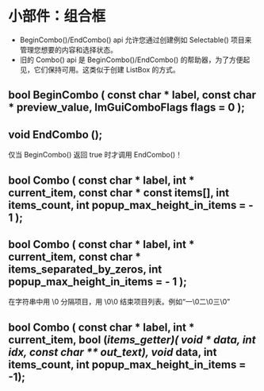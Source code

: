 # 小部件：组合框
- BeginCombo()/EndCombo() api 允许您通过创建例如 Selectable() 项目来管理您想要的内容和选择状态。
- 旧的 Combo() api 是 BeginCombo()/EndCombo() 的帮助器，为了方便起见，它们保持可用。这类似于创建 ListBox 的方式。

## bool   BeginCombo ( const  char * label, const  char * preview_value, ImGuiComboFlags flags = 0 );

## void   EndCombo (); 

仅当 BeginCombo() 返回 true 时才调用 EndCombo()！

## bool   Combo ( const  char * label, int * current_item, const  char * const items[], int items_count, int popup_max_height_in_items = - 1 );

## bool   Combo ( const  char * label, int * current_item, const  char * items_separated_by_zeros, int popup_max_height_in_items = - 1 );      

在字符串中用 \0 分隔项目，用 \0\0 结束项目列表。例如“一\0二\0三\0”

## bool   Combo ( const  char * label, int * current_item, bool (*items_getter)( void * data, int idx, const  char ** out_text), void* data, int items_count, int popup_max_height_in_items = -1);

